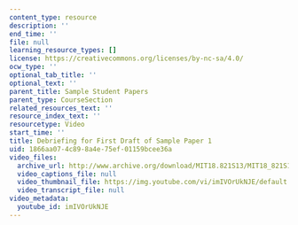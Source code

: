 ```yaml
---
content_type: resource
description: ''
end_time: ''
file: null
learning_resource_types: []
license: https://creativecommons.org/licenses/by-nc-sa/4.0/
ocw_type: ''
optional_tab_title: ''
optional_text: ''
parent_title: Sample Student Papers
parent_type: CourseSection
related_resources_text: ''
resource_index_text: ''
resourcetype: Video
start_time: ''
title: Debriefing for First Draft of Sample Paper 1
uid: 1866aa07-4c89-8a4e-75ef-01159bcee36a
video_files:
  archive_url: http://www.archive.org/download/MIT18.821S13/MIT18_821S13_debrief_session_1_300k.mp4
  video_captions_file: null
  video_thumbnail_file: https://img.youtube.com/vi/imIVOrUkNJE/default.jpg
  video_transcript_file: null
video_metadata:
  youtube_id: imIVOrUkNJE
---
```


